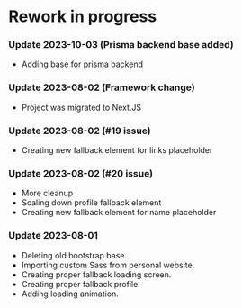 # Rework in progress

### Update 2023-10-03 (Prisma backend base added)
* Adding base for prisma backend

### Update 2023-08-02 (Framework change)
* Project was migrated to Next.JS

### Update 2023-08-02 (#19 issue)
* Creating new fallback element for links placeholder

### Update 2023-08-02 (#20 issue)
* More cleanup
* Scaling down profile fallback element
* Creating new fallback element for name placeholder

### Update 2023-08-01
* Deleting old bootstrap base.
* Importing custom Sass from personal website.
* Creating proper fallback loading screen.
* Creating proper fallback profile.
* Adding loading animation.
